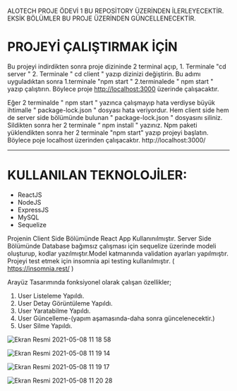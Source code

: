 ALOTECH PROJE ÖDEVİ 1  BU REPOSİTORY ÜZERİNDEN İLERLEYECEKTİR. EKSİK BÖLÜMLER BU PROJE ÜZERİNDEN GÜNCELLENECEKTİR.


#  PROJEYİ ÇALIŞTIRMAK İÇİN

Bu projeyi indirdikten sonra proje dizininde 2 terminal açıp, 1. Terminale "cd server " 2. Terminale " cd client " yazıp dizinizi değiştirin. Bu adımı uyguladıktan sonra 1.terminale "npm start " 2.terminalede " npm start " yazıp çalıştırın. Böylece proje [http://localhost:3000](http://localhost:3000)  üzerinde çalışacaktır.  


Eğer 2 terminalde " npm start " yazınca çalışmayıp hata verdiyse büyük ihtimalle " package-lock.json " dosyası hata veriyordur. Hem client side hem de server side bölümünde bulunan " package-lock.json " dosyasını siliniz. Sildikten sonra her 2 terminale “  npm install " yazınız. Npm paketi yüklendikten sonra her 2 terminale "npm start" yazıp projeyi başlatın. Böylece poje localhost üzerinden çalışacaktır.  http://localhost:3000/

--------------------------------------------------------------------------------------------------------------------------------------------------------------------

# KULLANILAN TEKNOLOJİLER:
- ReactJS
- NodeJS
- ExpressJS
- MySQL
- Sequelize

Projenin Client Side Bölümünde React App Kullanınılmıştır. Server Side Bölümünde Database bağımsız çalışması için sequelize üzerinde modeli oluşturup, kodlar yazılmıştır.Model katmanında validation ayarları yapılmıştır. Projeyi test etmek için insomnia api testing kullanılmıştır. ( https://insomnia.rest/ )

Arayüz Tasarımında fonksiyonel olarak çalışan özellikler;
1. User Listeleme Yapıldı.
2. User Detay Görüntüleme Yapıldı.
3. User Yaratabilme Yapıldı.
4. User Güncelleme-(yapım aşamasında-daha sonra güncelenecektir.)
5. User Silme Yapıldı.

![Ekran Resmi 2021-05-08 11 18 58](https://user-images.githubusercontent.com/58148544/117532885-69636480-aff2-11eb-9ace-0fbd0c2428c1.png)

![Ekran Resmi 2021-05-08 11 19 14](https://user-images.githubusercontent.com/58148544/117532889-6ec0af00-aff2-11eb-8f4c-4f48960ecb68.png)

![Ekran Resmi 2021-05-08 11 19 17](https://user-images.githubusercontent.com/58148544/117532899-78e2ad80-aff2-11eb-92b3-9e2cf110ae5c.png)

![Ekran Resmi 2021-05-08 11 20 28](https://user-images.githubusercontent.com/58148544/117532910-81d37f00-aff2-11eb-9200-64800cb3eecc.png)
